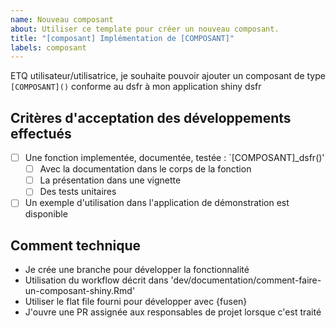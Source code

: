 ```yaml
---
name: Nouveau composant
about: Utiliser ce template pour créer un nouveau composant.
title: "[composant] Implémentation de [COMPOSANT]"
labels: composant
---
```


ETQ utilisateur/utilisatrice, je souhaite pouvoir ajouter un composant de type `[COMPOSANT]()` conforme au dsfr à mon application shiny dsfr

## Critères d'acceptation des développements effectués

- [ ] Une fonction implementée, documentée, testée : `[COMPOSANT]_dsfr()'
   - [ ] Avec la documentation dans le corps de la fonction
   - [ ] La présentation dans une vignette
   - [ ] Des tests unitaires
- [ ] Un exemple d'utilisation dans l'application de démonstration est disponible

## Comment technique

- Je crée une branche pour développer la fonctionnalité
- Utilisation du workflow décrit dans  'dev/documentation/comment-faire-un-composant-shiny.Rmd'
- Utiliser le flat file fourni pour développer avec {fusen}
- J'ouvre une PR assignée aux responsables de projet lorsque c'est traité
